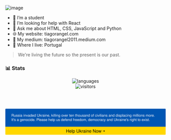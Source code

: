 ![image](https://user-images.githubusercontent.com/70700766/174063291-809cc640-bf59-438d-9538-513aa505173b.png)


* 🔭 I’m a student
* 🤔 I’m looking for help with React
* 💬 Ask me about HTML, CSS, JavaScript and Python
* 🌐 My website: tiagorangel.com
* 📜 My medium: tiagorangel2011.medium.com
* 🚩 Where I live: Portugal

> We're living the future so
> the present is our past.

### 📊 Stats

<div align="center">

<img alt="languages" src="https://github-readme-stats.vercel.app/api/top-langs/?username=tiagorangel2011&theme=github_light&hide_border=true&layout=compact" />
<br>
<img src="https://visitor-badge.laobi.icu/badge?page_id=tiagorangel2011.tiagorangel2011" alt="visitors">
</div>

<br/><br/>

[![Russia has invaded Ukraine and already killed tens of thousands of civilians, with many more raped or tortured. The death toll keeps climbing. It's a genocide. Let's fight back against the Russian regime: Click to know more](https://raw.githubusercontent.com/vshymanskyy/StandWithUkraine/main/banner2-direct.svg)](https://stand-with-ukraine.pp.ua)
